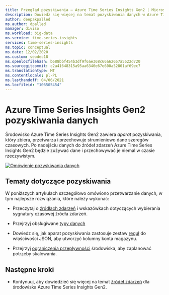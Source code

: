 ```yaml
---
title: Przegląd pozyskiwania — Azure Time Series Insights Gen2 | Microsoft Docs
description: Dowiedz się więcej na temat pozyskiwania danych w Azure Time Series Insights Gen2.
author: deepakpalled
ms.author: dpalled
manager: diviso
ms.workload: big-data
ms.service: time-series-insights
services: time-series-insights
ms.topic: conceptual
ms.date: 12/02/2020
ms.custom: seodec18
ms.openlocfilehash: b688bbf454b3df9f6ae368c66a62657a5522d720
ms.sourcegitcommit: c2a41648315a95aa6340e67e600a52801af69ec7
ms.translationtype: MT
ms.contentlocale: pl-PL
ms.lasthandoff: 04/06/2021
ms.locfileid: "106505454"
---
```

# <a name="azure-time-series-insights-gen2-data-ingestion-overview"></a>Azure Time Series Insights Gen2 pozyskiwania danych

Środowisko Azure Time Series Insights Gen2 zawiera *aparat* pozyskiwania, który zbiera, przetwarza i przechowuje strumieniowo dane szeregów czasowych. Po nadejściu danych do źródeł zdarzeń Azure Time Series Insights Gen2 będzie zużywać dane i przechowywać je niemal w czasie rzeczywistym.

[![Omówienie pozyskiwania danych](media/concepts-ingress-overview/ingress-overview.png)](media/concepts-ingress-overview/ingress-overview.png#lightbox)

## <a name="ingestion-topics"></a>Tematy dotyczące pozyskiwania

W poniższych artykułach szczegółowo omówiono przetwarzanie danych, w tym najlepsze rozwiązania, które należy wykonać:

* Przeczytaj o [źródłach zdarzeń](./concepts-streaming-ingestion-event-sources.md) i wskazówkach dotyczących wybierania sygnatury czasowej źródła zdarzeń.

* Przejrzyj obsługiwane [typy danych](./concepts-supported-data-types.md)

* Dowiedz się, jak aparat pozyskiwania zastosuje zestaw [reguł](./concepts-json-flattening-escaping-rules.md) do właściwości JSON, aby utworzyć kolumny konta magazynu.

* Przejrzyj [ograniczenia przepływności](./concepts-streaming-ingress-throughput-limits.md) środowiska, aby zaplanować potrzeby skalowania.

## <a name="next-steps"></a>Następne kroki

* Kontynuuj, aby dowiedzieć się więcej na temat [źródeł zdarzeń](./concepts-streaming-ingestion-event-sources.md) dla środowiska Azure Time Series Insights Gen2.
